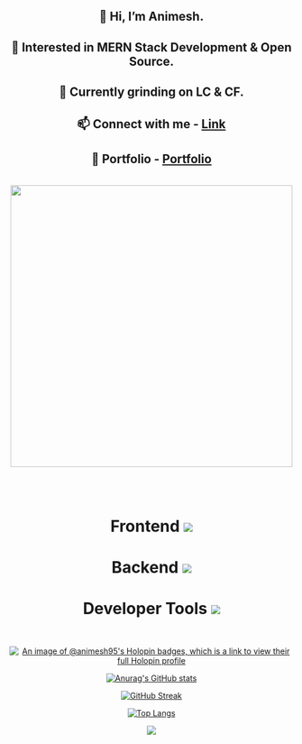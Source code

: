 <div align="center">
  <h2>👋 Hi, I’m Animesh.</h2>
  <h2>👀 Interested in MERN Stack Development & Open Source.</h2>
  <h2>🌱 Currently grinding on LC & CF.</h2>
  <h2>📫 Connect with me - <a href="https://linktr.ee/animesh_56" target="_blank">Link</a></h2>
  <h2>🌱 Portfolio - <a href="https://portfolio-gray-pi-82.vercel.app/" target="_blank">Portfolio</a></h2>
  <br>
  <img src="https://user-images.githubusercontent.com/74038190/212749447-bfb7e725-6987-49d9-ae85-2015e3e7cc41.gif" width="500">
</div>



<br><br>

<div align="center">
  <h1>Frontend
  <a href="https://skillicons.dev">
    <img src="https://skillicons.dev/icons?i=react,js,vite,css,html,bootstrap,tailwind" />
  </a>
   </h1>
</div>

<div align="center">
  <h1>Backend
  <a href="https://skillicons.dev">
    <img src="https://skillicons.dev/icons?i=nodejs,express,mongodb,sql" />
  </a>
   </h1>
</div>

<div align="center">
  <h1>Developer Tools
  <a href="https://skillicons.dev">
    <img src="https://skillicons.dev/icons?i=git,github,postman,vscode" />
  </a>
   </h1>
</div>

<br>

<div align="center">

  [![An image of @animesh95's Holopin badges, which is a link to view their full Holopin profile](https://holopin.me/animesh95)](https://holopin.io/@animesh95)
  
  [![Anurag's GitHub stats](https://github-readme-stats.vercel.app/api?username=animesh156&show_icons=true&theme=radical)](https://github.com/anuraghazra/github-readme-stats)
  
  [![GitHub Streak](https://streak-stats.demolab.com/?user=animesh156)](https://git.io/streak-stats)
  
  [![Top Langs](https://github-readme-stats.vercel.app/api/top-langs/?username=animesh156&layout=donut-vertical&theme=dracula)](https://github.com/anuraghazra/github-readme-stats)
  
  ![](https://komarev.com/ghpvc/?username=animesh156&color=ff69b4)

</div>
